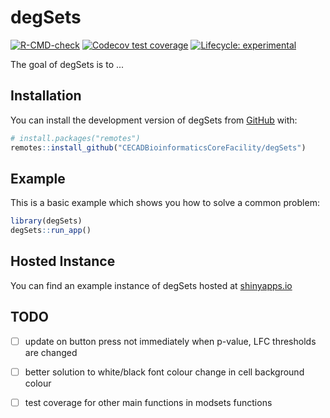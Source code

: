 
# degSets

<!-- badges: start -->
[![R-CMD-check](https://github.com/CECADBioinformaticsCoreFacility/degSets/workflows/R-CMD-check/badge.svg)](https://github.com/CECADBioinformaticsCoreFacility/degSets/actions)
[![Codecov test coverage](https://codecov.io/gh/CECADBioinformaticsCoreFacility/degSets/branch/master/graph/badge.svg)](https://app.codecov.io/gh/CECADBioinformaticsCoreFacility/degSets?branch=master)
[![Lifecycle: experimental](https://img.shields.io/badge/lifecycle-experimental-orange.svg)](https://lifecycle.r-lib.org/articles/stages.html#experimental)
<!-- badges: end -->

The goal of degSets is to ...

## Installation

You can install the development version of degSets from [GitHub](https://github.com/) with:

``` r
# install.packages("remotes")
remotes::install_github("CECADBioinformaticsCoreFacility/degSets")
```

## Example

This is a basic example which shows you how to solve a common problem:

``` r
library(degSets)
degSets::run_app()
```

## Hosted Instance

You can find an example instance of degSets hosted at [shinyapps.io](https://richardjacton.shinyapps.io/degSets/)


## TODO

- [ ] update on button press not immediately when p-value, LFC thresholds are changed
- [ ] better solution to white/black font colour change in cell background colour
- [ ] test coverage for other main functions in modsets functions


